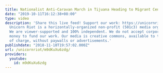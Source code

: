 ```yaml
---
title: Nationalist Anti-Caravan March in Tijuana Heading to Migrant Center [11/18/18]
date: "2019-10-11T16:12:38+08:00"
type: video
description: 'Share this live feed! Support our work: https://unicornriot.ninja/support-our-work/
  Unicorn Riot is a horizontally-organized non-profit (501c3) media organization.
  We are viewer-supported and 100% independent. We do not accept corporate or government
  money to fund our work. Our media is creative commons, available to the public free
  of charge, without paywalls or advertisements.'
publishdate: "2018-11-18T19:57:02.000Z"
url: /unicornriot/m9dKuXu6zdg/
providers:
  youtube:
    id: m9dKuXu6zdg
---
```

